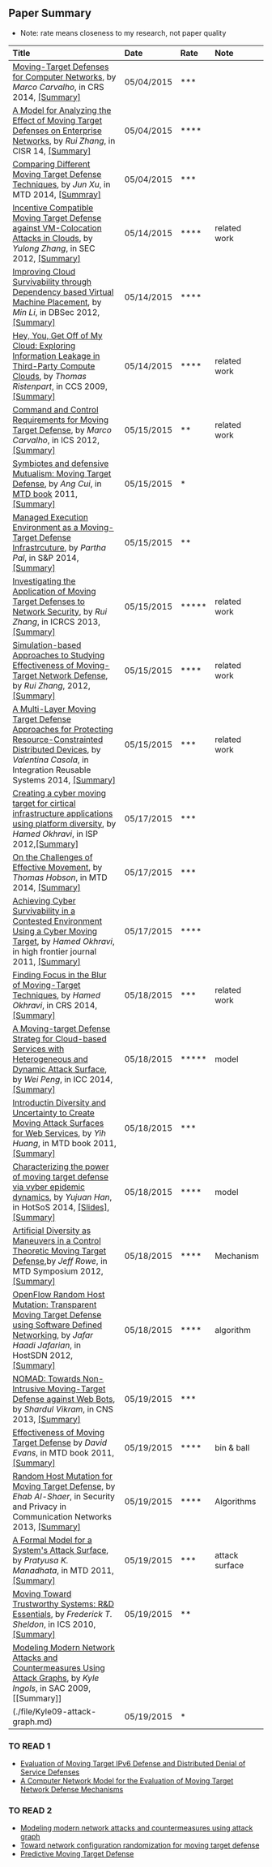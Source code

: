 ## Paper Summary

- Note: rate means closeness to my research, not paper quality

|Title| Date| Rate|Note|
|:----|:----|:----|:---|
|[Moving-Target Defenses for Computer Networks](http://ieeexplore.ieee.org/stamp/stamp.jsp?arnumber=6798537), by *Marco Carvalho*, in CRS 2014, [[Summary]](./file/marco14.md)| 05/04/2015| ***|
|[A Model for Analyzing the Effect of Moving Target Defenses on Enterprise Networks](http://dl.acm.org/citation.cfm?id=2602088), by *Rui Zhang*, in CISR 14, [[Summary]](./file/rui14-model.md)| 05/04/2015| ****|
|[Comparing Different Moving Target Defense Techniques](http://dl.acm.org/citation.cfm?id=2663486), by *Jun Xu*, in MTD 2014, [[Summray]](./file/jun14-compare-diff-tech.md)| 05/04/2015| ***|
|[Incentive Compatible Moving Target Defense against VM-Colocation Attacks in Clouds](http://link.springer.com/chapter/10.1007%2F978-3-642-30436-1_32#page-1), by *Yulong Zhang*, in SEC 2012, [[Summary]](./file/zhang12-incentive-mtd.md)|05/14/2015|**** |related work|
|[Improving Cloud Survivability through Dependency based Virtual Machine Placement](http://www.people.vcu.edu/~myu/s-lab/publications/Li2012.pdf), by *Min Li*, in DBSec 2012, [[Summary]](./file/li12-vm-placement.md)|05/14/2015|****| |
|[Hey, You, Get Off of My Cloud: Exploring Information Leakage in Third-Party Compute Clouds](http://dl.acm.org/citation.cfm?id=1653687), by *Thomas Ristenpart*, in CCS 2009, [[Summary]](./file/hyg.md)|05/14/2015|****|related work|
|[Command and Control Requirements for Moving Target Defense](http://ieeexplore.ieee.org/xpl/articleDetails.jsp?arnumber=6237462), by *Marco Carvalho*, in ICS 2012, [[Summary]](./file/marco12-c2-mtd.md)|05/15/2015|**|related work|
|[Symbiotes and defensive Mutualism: Moving Target Defense](http://link.springer.com/chapter/10.1007/978-1-4614-0977-9_5#page-1), by *Ang Cui*, in [MTD book](http://www.springer.com/us/book/9781461409762) 2011, [[Summary]](file/ang11-symbiotes.md)|05/15/2015|*| |
|[Managed Execution Environment as a Moving-Target Defense Infrastrcuture](http://ieeexplore.ieee.org/xpl/articleDetails.jsp?arnumber=6671568), by *Partha Pal*, in S&P 2014,[[Summary]](./file/partha14-environment-mtd.md)|05/15/2015|**| |
|[Investigating the Application of Moving Target Defenses to Network Security](http://ieeexplore.ieee.org/xpls/abs_all.jsp?arnumber=6623770&tag=1), by *Rui Zhang*, in ICRCS 2013, [[Summary]](file/rui13-mtd.md)|05/15/2015|*****| related work|
|[Simulation-based Approaches to Studying Effectiveness of Moving-Target Network Defense](http://people.cis.ksu.edu/~sdeloach/publications/Conference/MTD-MTR_Symposium_2012.pdf), by *Rui Zhang*, 2012, [[Summary]](./file/rui12-sim-mtd.md)|05/15/2015|****|related work|
|[A Multi-Layer Moving Target Defense Approaches for Protecting Resource-Constrainted Distributed Devices](http://download-v2.springer.com/static/pdf/465/chp%253A10.1007%252F978-3-319-04717-1_14.pdf?token2=exp=1431713670~acl=%2Fstatic%2Fpdf%2F465%2Fchp%25253A10.1007%25252F978-3-319-04717-1_14.pdf*~hmac=3dbdae1534b5c82fbbdeb0e3d99f4f2f9fd2372b5ad3092b3fc580e3c5da8c5b), by *Valentina Casola*, in Integration Reusable Systems 2014, [[Summary]](./file/vakentina12-multi-layer.md)|05/15/2015|***|related work|
|[Creating a cyber moving target for cirtical infrastructure applications using platform diversity](http://www.sciencedirect.com/science/article/pii/S1874548212000030), by *Hamed Okhravi*, in ISP 2012,[[Summary]](./file/hamed12-platform-diversity.md)|05/17/2015|***| |
|[On the Challenges of Effective Movement](http://dl.acm.org/citation.cfm?id=2663480), by *Thomas Hobson*, in MTD 2014, [[Summary]](./file/thomas14-effective-movement.md)|05/17/2015|*** | |
|[Achieving Cyber Survivability in a Contested Environment Using a Cyber Moving Target](https://www.ll.mit.edu/mission/cybersec/publications/publication-files/full_papers/2011_05_01_Okhravi_HighFrontier_FP.pdf), by *Hamed Okhravi*, in high frontier journal 2011, [[Summary]](file/hamed11-cyber-moving-target.md)|05/17/2015|**** | |
|[Finding Focus in the Blur of Moving-Target Techniques](http://ieeexplore.ieee.org/xpl/articleDetails.jsp?arnumber=6673500), by *Hamed Okhravi*, in CRS 2014, [[Summary]](./file/hamed14-find-focus.md)|05/18/2015|*** |related work|
|[A Moving-target Defense Strateg for Cloud-based Services with Heterogeneous and Dynamic Attack Surface](http://ieeexplore.ieee.org/xpl/login.jsp?tp=&arnumber=6883418), by *Wei Peng*, in ICC 2014, [[Summary]](./file/wei14-a-mtd-strategy.md)|05/18/2015 |***** |model |
|[Introductin Diversity and Uncertainty to Create Moving Attack Surfaces for Web Services](https://books.google.com/books?id=VERsnX772S0C&pg=PR15&lpg=PR15&dq=Introduction+Diversity+and+Uncertainty+to+Create+Moving+Attack+Surfaces+for+Web+Services&source=bl&ots=hMJZktVK3i&sig=P0HWn51GLYcTOKx1RSvuC1UDgS0&hl=en&sa=X&ei=DhBaVfadLY2VyQSRpYGQCQ&ved=0CB4Q6AEwAA#v=onepage&q=Introduction%20Diversity%20and%20Uncertainty%20to%20Create%20Moving%20Attack%20Surfaces%20for%20Web%20Services&f=false), by *Yih Huang*, in MTD book 2011, [[Summary]](./file/Huang11-diversity-and-uncertainty.md)|05/18/2015|***| |
|[Characterizing the power of moving target defense via vyber epidemic dynamics](http://dl.acm.org/citation.cfm?id=2600180), by *Yujuan Han*, in HotSoS 2014, [[Slides]](http://www.cs.utsa.edu/~shxu/socs/Measuring-Power-of-MTD.pdf), [[Summary]](./file/han14-characterizing-the-power-of-mtd.md)|05/18/2015 |**** |model |
|[Artificial Diversity as Maneuvers in a Control Theoretic Moving Target Defense](http://cps-vo.org/node/3710),by *Jeff Rowe*, in MTD Symposium 2012, [[Summary]](./file/jeff12-artificial-diversity.md)|05/18/2015 |**** |Mechanism |
|[OpenFlow Random Host Mutation: Transparent Moving Target Defense using Software Defined Networking](http://dl.acm.org/citation.cfm?id=2342467), by *Jafar Haadi Jafarian*, in HostSDN 2012, [[Summary]](./file/Jafar12-random-host-sdn.md)|05/18/2015 |**** |algorithm |
|[NOMAD: Towards Non-Intrusive Moving-Target Defense against Web Bots](http://faculty.cse.tamu.edu/guofei/paper/NOMAD_CNS13.pdf), by *Shardul Vikram*, in CNS 2013, [[Summary]](./file/Shardul13-nomad.md)|05/19/2015|***| | 
|[Effectiveness of Moving Target Defense](http://link.springer.com/chapter/10.1007%2F978-1-4614-0977-9_2) by *David Evans*, in MTD book 2011,[[Summary]](./file/david11-effectivness-of-mtd.md)|05/19/2015|****|bin & ball|
|[Random Host Mutation for Moving Target Defense](http://link.springer.com/chapter/10.1007%2F978-3-642-36883-7_19), by *Ehab Al-Shaer*, in Security and Privacy in Communication Networks 2013, [[Summary]](./file/Ehab13-RHM.md)|05/19/2015|****|Algorithms|
|[A Formal Model for a System's Attack Surface](http://link.springer.com/chapter/10.1007%2F978-1-4614-0977-9_1), by *Pratyusa K. Manadhata*, in MTD 2011, [[Summary]](./file/Pratyusa11-a-formal-model-attack-surface.md)|05/19/2015|***|attack surface|
|[Moving Toward Trustworthy Systems: R&D Essentials](http://dl.acm.org/citation.cfm?id=1907684), by *Frederick T. Sheldon*, in ICS 2010, [[Summary]](./file/Frederick10-moving-toward-trustworthy.md)|05/19/2015|**| |
|[Modeling Modern Network Attacks and Countermeasures Using Attack Graphs](http://ieeexplore.ieee.org/xpls/abs_all.jsp?arnumber=5380524&tag=1), by *Kyle Ingols*, in SAC 2009, [[Summary]]
(./file/Kyle09-attack-graph.md)|05/19/2015|*| |

### TO READ 1
- [Evaluation of Moving Target IPv6 Defense and Distributed Denial
of Service Defenses](http://vtechworks.lib.vt.edu/bitstream/handle/10919/24697/DiMarco_PL_T_2013.pdf?sequence=1&isAllowed=y)
- [A Computer Network Model for the Evaluation of
Moving Target Network Defense Mechanisms](http://scholarworks.rit.edu/cgi/viewcontent.cgi?article=9690&context=theses)

### TO READ 2
- [Modeling modern network attacks and countermeasures using attack graph](http://ieeexplore.ieee.org/xpl/login.jsp?tp=&arnumber=5380524)
- [Toward network configuration randomization for moving target defense](http://link.springer.com/chapter/10.1007%2F978-1-4614-0977-9_9)
- [Predictive Moving Target Defense](http://ieeexplore.ieee.org/xpl/login.jsp?tp=&arnumber=6378159)

